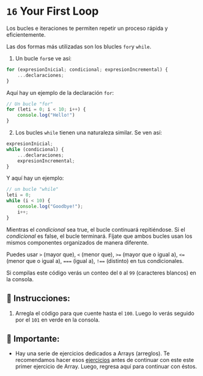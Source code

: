 # `16` Your First Loop

Los bucles e iteraciones te permiten repetir un proceso rápida y eficientemente. 

Las dos formas más utilizadas son los blucles `for`y `while`.

1. Un bucle `for`se ve así:

```js
for (expresionInicial; condicional; expresionIncremental) {
    ...declaraciones;
}
```

Aquí hay un ejemplo de la declaración `for`:

```js
// Un bucle "for"
for (leti = 0; i < 10; i++) {
    console.log("Hello!")
}
```

2. Los bucles `while` tienen una naturaleza similar. Se ven así: 

```js
expresionInicial;
while (condicional) {
    ...declaraciones;
    expresionIncremental;
}
```

Y aquí hay un ejemplo:

```js
// un bucle "while" 
leti = 0;
while (i < 10) {
    console.log("Goodbye!");
    i++;
}
```

Mientras el *condicional* sea true, el bucle continuará repitiéndose. Si el *condicional* es false, el bucle terminará. Fíjate que ambos bucles usan los mismos componentes organizados de manera diferente.

Puedes usar `>` (mayor que), `<` (menor que), `>=` (mayor que o igual a), `<=` (menor que o igual a), `===` (igual a), `!==` (distinto) en tus condicionales.

Si compilas este código verás un conteo del `0` al `99` (caracteres blancos) en la consola.  

## 📝 Instrucciones:

1. Arregla el código para que cuente hasta el `100`. Luego lo verás seguido por el `101` en verde en la consola.

## 🔎 Importante:

+ Hay una serie de ejercicios dedicados a Arrays (arreglos). Te recomendamos hacer esos [ejercicios](https://gitpod.io/#https://github.com/4GeeksAcademy/javascript-arrays-exercises-tutorial) antes de continuar con este este primer ejercicio de Array. Luego, regresa aquí para continuar con éstos.